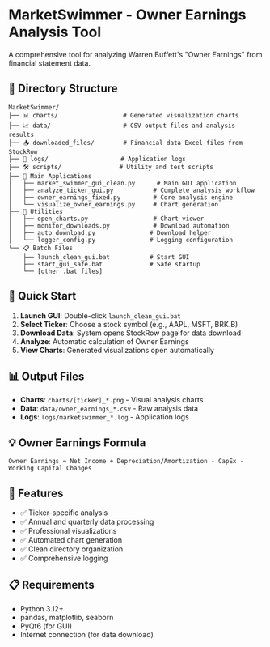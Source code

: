 # MarketSwimmer - Owner Earnings Analysis Tool

A comprehensive tool for analyzing Warren Buffett's "Owner Earnings" from financial statement data.

## 📁 Directory Structure

```
MarketSwimmer/
├── 📊 charts/                  # Generated visualization charts
├── 📈 data/                    # CSV output files and analysis results
├── 📥 downloaded_files/        # Financial data Excel files from StockRow
├── 📝 logs/                    # Application logs
├── 🛠️ scripts/                # Utility and test scripts
├── 🚀 Main Applications
│   ├── market_swimmer_gui_clean.py      # Main GUI application
│   ├── analyze_ticker_gui.py           # Complete analysis workflow
│   ├── owner_earnings_fixed.py         # Core analysis engine
│   └── visualize_owner_earnings.py     # Chart generation
├── 🔧 Utilities
│   ├── open_charts.py                  # Chart viewer
│   ├── monitor_downloads.py            # Download automation
│   ├── auto_download.py               # Download helper
│   └── logger_config.py               # Logging configuration
└── 📋 Batch Files
    ├── launch_clean_gui.bat           # Start GUI
    ├── start_gui_safe.bat             # Safe startup
    └── [other .bat files]
```

## 🚀 Quick Start

1. **Launch GUI**: Double-click `launch_clean_gui.bat`
2. **Select Ticker**: Choose a stock symbol (e.g., AAPL, MSFT, BRK.B)
3. **Download Data**: System opens StockRow page for data download
4. **Analyze**: Automatic calculation of Owner Earnings
5. **View Charts**: Generated visualizations open automatically

## 📊 Output Files

- **Charts**: `charts/[ticker]_*.png` - Visual analysis charts
- **Data**: `data/owner_earnings_*.csv` - Raw analysis data
- **Logs**: `logs/marketswimmer_*.log` - Application logs

## 💡 Owner Earnings Formula

```
Owner Earnings = Net Income + Depreciation/Amortization - CapEx - Working Capital Changes
```

## 🎯 Features

- ✅ Ticker-specific analysis
- ✅ Annual and quarterly data processing
- ✅ Professional visualizations
- ✅ Automated chart generation
- ✅ Clean directory organization
- ✅ Comprehensive logging

## 📋 Requirements

- Python 3.12+
- pandas, matplotlib, seaborn
- PyQt6 (for GUI)
- Internet connection (for data download)
